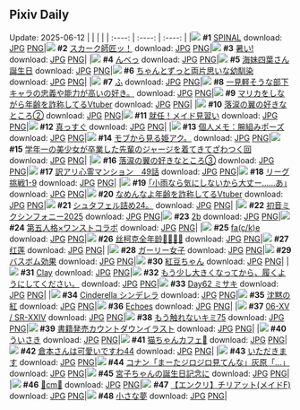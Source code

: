 ## Pixiv Daily
Update: 2025-06-12
|      |      |      |
| :----: | :----: | :----: |
|![](https://pixiv.microyu.workers.dev/c/240x480/img-master/img/2025/06/10/00/00/02/131378670_p0_master1200.jpg) **#1** [SPINAL](https://www.pixiv.net/artworks/131378670) download: [JPG](https://pixiv.microyu.workers.dev/img-original/img/2025/06/10/00/00/02/131378670_p0.jpg) [PNG](https://pixiv.microyu.workers.dev/img-original/img/2025/06/10/00/00/02/131378670_p0.png)|![](https://pixiv.microyu.workers.dev/c/240x480/img-master/img/2025/06/10/00/00/24/131378865_p0_master1200.jpg) **#2** [スカーク師匠ッ！](https://www.pixiv.net/artworks/131378865) download: [JPG](https://pixiv.microyu.workers.dev/img-original/img/2025/06/10/00/00/24/131378865_p0.jpg) [PNG](https://pixiv.microyu.workers.dev/img-original/img/2025/06/10/00/00/24/131378865_p0.png)|![](https://pixiv.microyu.workers.dev/c/240x480/img-master/img/2025/06/10/00/36/28/131380636_p0_master1200.jpg) **#3** [暑い!](https://www.pixiv.net/artworks/131380636) download: [JPG](https://pixiv.microyu.workers.dev/img-original/img/2025/06/10/00/36/28/131380636_p0.jpg) [PNG](https://pixiv.microyu.workers.dev/img-original/img/2025/06/10/00/36/28/131380636_p0.png)|
|![](https://pixiv.microyu.workers.dev/c/240x480/img-master/img/2025/06/10/00/00/10/131378752_p0_master1200.jpg) **#4** [んべっ](https://www.pixiv.net/artworks/131378752) download: [JPG](https://pixiv.microyu.workers.dev/img-original/img/2025/06/10/00/00/10/131378752_p0.jpg) [PNG](https://pixiv.microyu.workers.dev/img-original/img/2025/06/10/00/00/10/131378752_p0.png)|![](https://pixiv.microyu.workers.dev/c/240x480/img-master/img/2025/06/10/21/39/03/131408896_p0_master1200.jpg) **#5** [海妹四葉さん誕生日](https://www.pixiv.net/artworks/131408896) download: [JPG](https://pixiv.microyu.workers.dev/img-original/img/2025/06/10/21/39/03/131408896_p0.jpg) [PNG](https://pixiv.microyu.workers.dev/img-original/img/2025/06/10/21/39/03/131408896_p0.png)|![](https://pixiv.microyu.workers.dev/c/240x480/img-master/img/2025/06/10/17/52/38/131400137_p0_master1200.jpg) **#6** [ちゃんとずっと両片思いな幼馴染](https://www.pixiv.net/artworks/131400137) download: [JPG](https://pixiv.microyu.workers.dev/img-original/img/2025/06/10/17/52/38/131400137_p0.jpg) [PNG](https://pixiv.microyu.workers.dev/img-original/img/2025/06/10/17/52/38/131400137_p0.png)|
|![](https://pixiv.microyu.workers.dev/c/240x480/img-master/img/2025/06/10/04/30/01/131385573_p0_master1200.jpg) **#7** [ふ](https://www.pixiv.net/artworks/131385573) download: [JPG](https://pixiv.microyu.workers.dev/img-original/img/2025/06/10/04/30/01/131385573_p0.jpg) [PNG](https://pixiv.microyu.workers.dev/img-original/img/2025/06/10/04/30/01/131385573_p0.png)|![](https://pixiv.microyu.workers.dev/c/240x480/img-master/img/2025/06/12/08/51/58/131436636_p0_master1200.jpg) **#8** [一見軽そうな部下キャラの忠義や能力が高いの好き。](https://www.pixiv.net/artworks/131436636) download: [JPG](https://pixiv.microyu.workers.dev/img-original/img/2025/06/12/08/51/58/131436636_p0.jpg) [PNG](https://pixiv.microyu.workers.dev/img-original/img/2025/06/12/08/51/58/131436636_p0.png)|![](https://pixiv.microyu.workers.dev/c/240x480/img-master/img/2025/06/10/21/08/26/131407659_p0_master1200.jpg) **#9** [マリカをしながら年齢を詐称してるVtuber](https://www.pixiv.net/artworks/131407659) download: [JPG](https://pixiv.microyu.workers.dev/img-original/img/2025/06/10/21/08/26/131407659_p0.jpg) [PNG](https://pixiv.microyu.workers.dev/img-original/img/2025/06/10/21/08/26/131407659_p0.png)|
|![](https://pixiv.microyu.workers.dev/c/240x480/img-master/img/2025/06/10/16/19/13/131397925_p0_master1200.jpg) **#10** [落涙の翼の好きなところ②](https://www.pixiv.net/artworks/131397925) download: [JPG](https://pixiv.microyu.workers.dev/img-original/img/2025/06/10/16/19/13/131397925_p0.jpg) [PNG](https://pixiv.microyu.workers.dev/img-original/img/2025/06/10/16/19/13/131397925_p0.png)|![](https://pixiv.microyu.workers.dev/c/240x480/img-master/img/2025/06/11/12/04/49/131429204_p0_master1200.jpg) **#11** [就任！メイド見習い](https://www.pixiv.net/artworks/131429204) download: [JPG](https://pixiv.microyu.workers.dev/img-original/img/2025/06/11/12/04/49/131429204_p0.jpg) [PNG](https://pixiv.microyu.workers.dev/img-original/img/2025/06/11/12/04/49/131429204_p0.png)|![](https://pixiv.microyu.workers.dev/c/240x480/img-master/img/2025/06/10/00/00/13/131378784_p0_master1200.jpg) **#12** [真っすぐ](https://www.pixiv.net/artworks/131378784) download: [JPG](https://pixiv.microyu.workers.dev/img-original/img/2025/06/10/00/00/13/131378784_p0.jpg) [PNG](https://pixiv.microyu.workers.dev/img-original/img/2025/06/10/00/00/13/131378784_p0.png)|
|![](https://pixiv.microyu.workers.dev/c/240x480/img-master/img/2025/06/10/06/00/09/131386759_p0_master1200.jpg) **#13** [個人メモ：腕組みポーズ](https://www.pixiv.net/artworks/131386759) download: [JPG](https://pixiv.microyu.workers.dev/img-original/img/2025/06/10/06/00/09/131386759_p0.jpg) [PNG](https://pixiv.microyu.workers.dev/img-original/img/2025/06/10/06/00/09/131386759_p0.png)|![](https://pixiv.microyu.workers.dev/c/240x480/img-master/img/2025/06/11/08/20/48/131425471_p0_master1200.jpg) **#14** [モブから見る姫アク。](https://www.pixiv.net/artworks/131425471) download: [JPG](https://pixiv.microyu.workers.dev/img-original/img/2025/06/11/08/20/48/131425471_p0.jpg) [PNG](https://pixiv.microyu.workers.dev/img-original/img/2025/06/11/08/20/48/131425471_p0.png)|![](https://pixiv.microyu.workers.dev/c/240x480/img-master/img/2025/06/10/12/11/00/131393154_p0_master1200.jpg) **#15** [学年一の美少女が卒業した先輩のジャージを着てきてざわつく回](https://www.pixiv.net/artworks/131393154) download: [JPG](https://pixiv.microyu.workers.dev/img-original/img/2025/06/10/12/11/00/131393154_p0.jpg) [PNG](https://pixiv.microyu.workers.dev/img-original/img/2025/06/10/12/11/00/131393154_p0.png)|
|![](https://pixiv.microyu.workers.dev/c/240x480/img-master/img/2025/06/11/18/24/05/131437184_p0_master1200.jpg) **#16** [落涙の翼の好きなところ③](https://www.pixiv.net/artworks/131437184) download: [JPG](https://pixiv.microyu.workers.dev/img-original/img/2025/06/11/18/24/05/131437184_p0.jpg) [PNG](https://pixiv.microyu.workers.dev/img-original/img/2025/06/11/18/24/05/131437184_p0.png)|![](https://pixiv.microyu.workers.dev/c/240x480/img-master/img/2025/06/10/13/17/48/131394564_p0_master1200.jpg) **#17** [訳アリ心霊マンション　49話](https://www.pixiv.net/artworks/131394564) download: [JPG](https://pixiv.microyu.workers.dev/img-original/img/2025/06/10/13/17/48/131394564_p0.jpg) [PNG](https://pixiv.microyu.workers.dev/img-original/img/2025/06/10/13/17/48/131394564_p0.png)|![](https://pixiv.microyu.workers.dev/c/240x480/img-master/img/2025/06/10/20/03/33/131404956_p0_master1200.jpg) **#18** [リーグ挑戦1-9](https://www.pixiv.net/artworks/131404956) download: [JPG](https://pixiv.microyu.workers.dev/img-original/img/2025/06/10/20/03/33/131404956_p0.jpg) [PNG](https://pixiv.microyu.workers.dev/img-original/img/2025/06/10/20/03/33/131404956_p0.png)|
|![](https://pixiv.microyu.workers.dev/c/240x480/img-master/img/2025/06/11/00/26/54/131416634_p0_master1200.jpg) **#19** [｢小雨なら気にしないから大丈ー……あ｣](https://www.pixiv.net/artworks/131416634) download: [JPG](https://pixiv.microyu.workers.dev/img-original/img/2025/06/11/00/26/54/131416634_p0.jpg) [PNG](https://pixiv.microyu.workers.dev/img-original/img/2025/06/11/00/26/54/131416634_p0.png)|![](https://pixiv.microyu.workers.dev/c/240x480/img-master/img/2025/06/11/21/09/49/131443570_p0_master1200.jpg) **#20** [なめんなよ年齢を詐称してるVtuber](https://www.pixiv.net/artworks/131443570) download: [JPG](https://pixiv.microyu.workers.dev/img-original/img/2025/06/11/21/09/49/131443570_p0.jpg) [PNG](https://pixiv.microyu.workers.dev/img-original/img/2025/06/11/21/09/49/131443570_p0.png)|![](https://pixiv.microyu.workers.dev/c/240x480/img-master/img/2025/06/11/02/18/26/131420019_p0_master1200.jpg) **#21** [シュタフェル詰め24。](https://www.pixiv.net/artworks/131420019) download: [JPG](https://pixiv.microyu.workers.dev/img-original/img/2025/06/11/02/18/26/131420019_p0.jpg) [PNG](https://pixiv.microyu.workers.dev/img-original/img/2025/06/11/02/18/26/131420019_p0.png)|
|![](https://pixiv.microyu.workers.dev/c/240x480/img-master/img/2025/06/10/20/02/03/131404905_p0_master1200.jpg) **#22** [初音ミクシンフォニー2025](https://www.pixiv.net/artworks/131404905) download: [JPG](https://pixiv.microyu.workers.dev/img-original/img/2025/06/10/20/02/03/131404905_p0.jpg) [PNG](https://pixiv.microyu.workers.dev/img-original/img/2025/06/10/20/02/03/131404905_p0.png)|![](https://pixiv.microyu.workers.dev/c/240x480/img-master/img/2025/06/10/10/34/42/131391265_p0_master1200.jpg) **#23** [2b](https://www.pixiv.net/artworks/131391265) download: [JPG](https://pixiv.microyu.workers.dev/img-original/img/2025/06/10/10/34/42/131391265_p0.jpg) [PNG](https://pixiv.microyu.workers.dev/img-original/img/2025/06/10/10/34/42/131391265_p0.png)|![](https://pixiv.microyu.workers.dev/c/240x480/img-master/img/2025/06/10/00/00/11/131378761_p0_master1200.jpg) **#24** [第五人格×ワンストコラボ](https://www.pixiv.net/artworks/131378761) download: [JPG](https://pixiv.microyu.workers.dev/img-original/img/2025/06/10/00/00/11/131378761_p0.jpg) [PNG](https://pixiv.microyu.workers.dev/img-original/img/2025/06/10/00/00/11/131378761_p0.png)|
|![](https://pixiv.microyu.workers.dev/c/240x480/img-master/img/2025/06/10/13/36/19/131394888_p0_master1200.jpg) **#25** [fa(c/k)e](https://www.pixiv.net/artworks/131394888) download: [JPG](https://pixiv.microyu.workers.dev/img-original/img/2025/06/10/13/36/19/131394888_p0.jpg) [PNG](https://pixiv.microyu.workers.dev/img-original/img/2025/06/10/13/36/19/131394888_p0.png)|![](https://pixiv.microyu.workers.dev/c/240x480/img-master/img/2025/06/10/00/00/29/131378886_p0_master1200.jpg) **#26** [丝柯克全年龄🧊🧊🧊🧊](https://www.pixiv.net/artworks/131378886) download: [JPG](https://pixiv.microyu.workers.dev/img-original/img/2025/06/10/00/00/29/131378886_p0.jpg) [PNG](https://pixiv.microyu.workers.dev/img-original/img/2025/06/10/00/00/29/131378886_p0.png)|![](https://pixiv.microyu.workers.dev/c/240x480/img-master/img/2025/06/11/20/57/41/131442855_p0_master1200.jpg) **#27** [红莲](https://www.pixiv.net/artworks/131442855) download: [JPG](https://pixiv.microyu.workers.dev/img-original/img/2025/06/11/20/57/41/131442855_p0.jpg) [PNG](https://pixiv.microyu.workers.dev/img-original/img/2025/06/11/20/57/41/131442855_p0.png)|
|![](https://pixiv.microyu.workers.dev/c/240x480/img-master/img/2025/06/10/19/58/47/131404545_p0_master1200.jpg) **#28** [ガーリー女子](https://www.pixiv.net/artworks/131404545) download: [JPG](https://pixiv.microyu.workers.dev/img-original/img/2025/06/10/19/58/47/131404545_p0.jpg) [PNG](https://pixiv.microyu.workers.dev/img-original/img/2025/06/10/19/58/47/131404545_p0.png)|![](https://pixiv.microyu.workers.dev/c/240x480/img-master/img/2025/06/11/12/09/17/131429300_p0_master1200.jpg) **#29** [バスボム効果](https://www.pixiv.net/artworks/131429300) download: [JPG](https://pixiv.microyu.workers.dev/img-original/img/2025/06/11/12/09/17/131429300_p0.jpg) [PNG](https://pixiv.microyu.workers.dev/img-original/img/2025/06/11/12/09/17/131429300_p0.png)|![](https://pixiv.microyu.workers.dev/c/240x480/img-master/img/2025/06/10/11/30/01/131392208_p0_master1200.jpg) **#30** [紅豆ちゃん](https://www.pixiv.net/artworks/131392208) download: [JPG](https://pixiv.microyu.workers.dev/img-original/img/2025/06/10/11/30/01/131392208_p0.jpg) [PNG](https://pixiv.microyu.workers.dev/img-original/img/2025/06/10/11/30/01/131392208_p0.png)|
|![](https://pixiv.microyu.workers.dev/c/240x480/img-master/img/2025/06/10/03/41/23/131384902_p0_master1200.jpg) **#31** [Clay](https://www.pixiv.net/artworks/131384902) download: [JPG](https://pixiv.microyu.workers.dev/img-original/img/2025/06/10/03/41/23/131384902_p0.jpg) [PNG](https://pixiv.microyu.workers.dev/img-original/img/2025/06/10/03/41/23/131384902_p0.png)|![](https://pixiv.microyu.workers.dev/c/240x480/img-master/img/2025/06/10/00/02/41/131379195_p0_master1200.jpg) **#32** [もう少し大きくなってから、履くようにしてください。](https://www.pixiv.net/artworks/131379195) download: [JPG](https://pixiv.microyu.workers.dev/img-original/img/2025/06/10/00/02/41/131379195_p0.jpg) [PNG](https://pixiv.microyu.workers.dev/img-original/img/2025/06/10/00/02/41/131379195_p0.png)|![](https://pixiv.microyu.workers.dev/c/240x480/img-master/img/2025/06/10/00/00/12/131378767_p0_master1200.jpg) **#33** [Day62 ミサキ](https://www.pixiv.net/artworks/131378767) download: [JPG](https://pixiv.microyu.workers.dev/img-original/img/2025/06/10/00/00/12/131378767_p0.jpg) [PNG](https://pixiv.microyu.workers.dev/img-original/img/2025/06/10/00/00/12/131378767_p0.png)|
|![](https://pixiv.microyu.workers.dev/c/240x480/img-master/img/2025/06/10/13/22/27/131394638_p0_master1200.jpg) **#34** [Cinderella シンデレラ](https://www.pixiv.net/artworks/131394638) download: [JPG](https://pixiv.microyu.workers.dev/img-original/img/2025/06/10/13/22/27/131394638_p0.jpg) [PNG](https://pixiv.microyu.workers.dev/img-original/img/2025/06/10/13/22/27/131394638_p0.png)|![](https://pixiv.microyu.workers.dev/c/240x480/img-master/img/2025/06/11/21/35/22/131444605_p0_master1200.jpg) **#35** [沈黙の紅](https://www.pixiv.net/artworks/131444605) download: [JPG](https://pixiv.microyu.workers.dev/img-original/img/2025/06/11/21/35/22/131444605_p0.jpg) [PNG](https://pixiv.microyu.workers.dev/img-original/img/2025/06/11/21/35/22/131444605_p0.png)|![](https://pixiv.microyu.workers.dev/c/240x480/img-master/img/2025/06/11/12/29/21/131429689_p0_master1200.jpg) **#36** [Echoes](https://www.pixiv.net/artworks/131429689) download: [JPG](https://pixiv.microyu.workers.dev/img-original/img/2025/06/11/12/29/21/131429689_p0.jpg) [PNG](https://pixiv.microyu.workers.dev/img-original/img/2025/06/11/12/29/21/131429689_p0.png)|
|![](https://pixiv.microyu.workers.dev/c/240x480/img-master/img/2025/06/11/16/22/43/131379324_p0_master1200.jpg) **#37** [06-ⅩⅤ  / SR-ⅩⅩⅣ](https://www.pixiv.net/artworks/131379324) download: [JPG](https://pixiv.microyu.workers.dev/img-original/img/2025/06/11/16/22/43/131379324_p0.jpg) [PNG](https://pixiv.microyu.workers.dev/img-original/img/2025/06/11/16/22/43/131379324_p0.png)|![](https://pixiv.microyu.workers.dev/c/240x480/img-master/img/2025/06/10/11/30/42/131392232_p0_master1200.jpg) **#38** [もう触れないキミ75](https://www.pixiv.net/artworks/131392232) download: [JPG](https://pixiv.microyu.workers.dev/img-original/img/2025/06/10/11/30/42/131392232_p0.jpg) [PNG](https://pixiv.microyu.workers.dev/img-original/img/2025/06/10/11/30/42/131392232_p0.png)|![](https://pixiv.microyu.workers.dev/c/240x480/img-master/img/2025/06/10/19/34/25/131403784_p0_master1200.jpg) **#39** [書籍発売カウントダウンイラスト](https://www.pixiv.net/artworks/131403784) download: [JPG](https://pixiv.microyu.workers.dev/img-original/img/2025/06/10/19/34/25/131403784_p0.jpg) [PNG](https://pixiv.microyu.workers.dev/img-original/img/2025/06/10/19/34/25/131403784_p0.png)|
|![](https://pixiv.microyu.workers.dev/c/240x480/img-master/img/2025/06/10/22/25/23/131410966_p0_master1200.jpg) **#40** [ういさき](https://www.pixiv.net/artworks/131410966) download: [JPG](https://pixiv.microyu.workers.dev/img-original/img/2025/06/10/22/25/23/131410966_p0.jpg) [PNG](https://pixiv.microyu.workers.dev/img-original/img/2025/06/10/22/25/23/131410966_p0.png)|![](https://pixiv.microyu.workers.dev/c/240x480/img-master/img/2025/06/10/19/34/07/131403775_p0_master1200.jpg) **#41** [猫ちゃんカフェ🎀](https://www.pixiv.net/artworks/131403775) download: [JPG](https://pixiv.microyu.workers.dev/img-original/img/2025/06/10/19/34/07/131403775_p0.jpg) [PNG](https://pixiv.microyu.workers.dev/img-original/img/2025/06/10/19/34/07/131403775_p0.png)|![](https://pixiv.microyu.workers.dev/c/240x480/img-master/img/2025/06/10/14/12/02/131395557_p0_master1200.jpg) **#42** [倉本さんは可愛いですわ44](https://www.pixiv.net/artworks/131395557) download: [JPG](https://pixiv.microyu.workers.dev/img-original/img/2025/06/10/14/12/02/131395557_p0.jpg) [PNG](https://pixiv.microyu.workers.dev/img-original/img/2025/06/10/14/12/02/131395557_p0.png)|
|![](https://pixiv.microyu.workers.dev/c/240x480/img-master/img/2025/06/11/07/00/03/131424158_p0_master1200.jpg) **#43** [いただきます](https://www.pixiv.net/artworks/131424158) download: [JPG](https://pixiv.microyu.workers.dev/img-original/img/2025/06/11/07/00/03/131424158_p0.jpg) [PNG](https://pixiv.microyu.workers.dev/img-original/img/2025/06/11/07/00/03/131424158_p0.png)|![](https://pixiv.microyu.workers.dev/c/240x480/img-master/img/2025/06/10/18/14/05/131400992_p0_master1200.jpg) **#44** [コナン「まーたジロジロ見てんな」灰原「…」](https://www.pixiv.net/artworks/131400992) download: [JPG](https://pixiv.microyu.workers.dev/img-original/img/2025/06/10/18/14/05/131400992_p0.jpg) [PNG](https://pixiv.microyu.workers.dev/img-original/img/2025/06/10/18/14/05/131400992_p0.png)|![](https://pixiv.microyu.workers.dev/c/240x480/img-master/img/2025/06/10/00/18/14/131379876_p0_master1200.jpg) **#45** [宮子ちゃんの誕生日記念に](https://www.pixiv.net/artworks/131379876) download: [JPG](https://pixiv.microyu.workers.dev/img-original/img/2025/06/10/00/18/14/131379876_p0.jpg) [PNG](https://pixiv.microyu.workers.dev/img-original/img/2025/06/10/00/18/14/131379876_p0.png)|
|![](https://pixiv.microyu.workers.dev/c/240x480/img-master/img/2025/06/10/20/44/22/131406499_p0_master1200.jpg) **#46** [💖cm💖](https://www.pixiv.net/artworks/131406499) download: [JPG](https://pixiv.microyu.workers.dev/img-original/img/2025/06/10/20/44/22/131406499_p0.jpg) [PNG](https://pixiv.microyu.workers.dev/img-original/img/2025/06/10/20/44/22/131406499_p0.png)|![](https://pixiv.microyu.workers.dev/c/240x480/img-master/img/2025/06/10/00/00/17/131378814_p0_master1200.jpg) **#47** [【エンクリ】チリアット(メイドF)](https://www.pixiv.net/artworks/131378814) download: [JPG](https://pixiv.microyu.workers.dev/img-original/img/2025/06/10/00/00/17/131378814_p0.jpg) [PNG](https://pixiv.microyu.workers.dev/img-original/img/2025/06/10/00/00/17/131378814_p0.png)|![](https://pixiv.microyu.workers.dev/c/240x480/img-master/img/2025/06/10/19/54/43/131404419_p0_master1200.jpg) **#48** [小さな夢](https://www.pixiv.net/artworks/131404419) download: [JPG](https://pixiv.microyu.workers.dev/img-original/img/2025/06/10/19/54/43/131404419_p0.jpg) [PNG](https://pixiv.microyu.workers.dev/img-original/img/2025/06/10/19/54/43/131404419_p0.png)|
